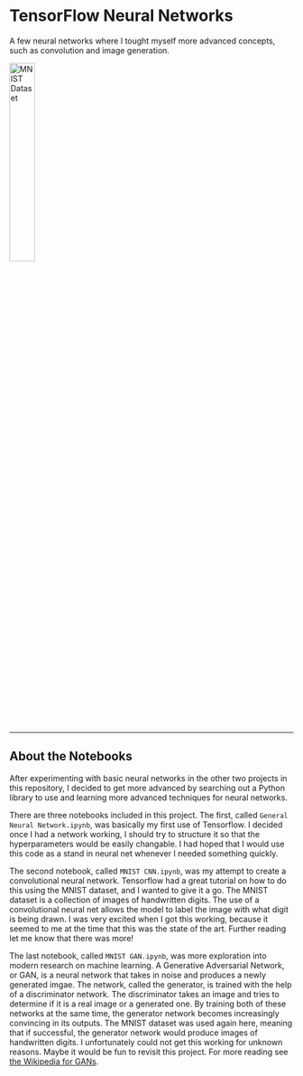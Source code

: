 # TensorFlow Neural Networks

A few neural networks where I tought myself more advanced concepts, such as convolution and image generation.

<img src="https://3qeqpr26caki16dnhd19sv6by6v-wpengine.netdna-ssl.com/wp-content/uploads/2019/12/Plot-of-Handwritten-Digits-from-the-MNIST-dataset.png" alt="MNIST Dataset" width="30%" height="30%">

------------------------------------------------------------------------------------------------------------------------------------------

## About the Notebooks

After experimenting with basic neural networks in the other two projects in this repository, I decided to get more advanced by searching out a Python library to use and learning more advanced techniques for neural networks.

There are three notebooks included in this project.  The first, called `General Neural Network.ipynb`, was basically my first use of Tensorflow.  I decided once I had a network working, I should try to structure it so that the hyperparameters would be easily changable.  I had hoped that I would use this code as a stand in neural net whenever I needed something quickly. 

The second notebook, called `MNIST CNN.ipynb`, was my attempt to create a convolutional neural network.  Tensorflow had a great tutorial on how to do this using the MNIST dataset, and I wanted to give it a go.  The MNIST dataset is a collection of images of handwritten digits.  The use of a convolutional neural net allows the model to label the image with what digit is being drawn.  I was very excited when I got this working, because it seemed to me at the time that this was the state of the art.  Further reading let me know that there was more!

The last notebook, called `MNIST GAN.ipynb`, was more exploration into modern research on machine learning.  A Generative Adversarial Network, or GAN, is a neural network that takes in noise and produces a newly generated imgae.  The network, called the generator, is trained with the help of a discriminator network.  The discriminator takes an image and tries to determine if it is a real image or a generated one.  By training both of these networks at the same time, the generator network becomes increasingly convincing in its outputs.  The MNIST dataset was used again here, meaning that if successful, the generator network would produce images of handwritten digits.  I unfortunately could not get this working for unknown reasons.  Maybe it would be fun to revisit this project.  For more reading see [the Wikipedia for GANs](https://en.wikipedia.org/wiki/Generative_adversarial_network).

